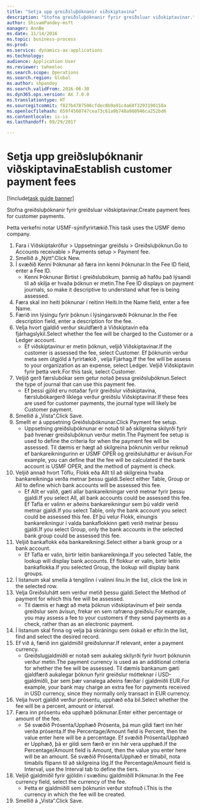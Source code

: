 ```yaml
--- 
title: "Setja upp greiðsluþóknanir viðskiptavina"
description: "Stofna greiðsluþóknanir fyrir greiðsluar viðskiptavinar."
author: ShivamPandey-msft
manager: AnnBe
ms.date: 11/14/2016
ms.topic: business-process
ms.prod: 
ms.service: dynamics-ax-applications
ms.technology: 
audience: Application User
ms.reviewer: twheeloc
ms.search.scope: Operations
ms.search.region: Global
ms.author: shpandey
ms.search.validFrom: 2016-06-30
ms.dyn365.ops.version: AX 7.0.0
ms.translationtype: HT
ms.sourcegitcommit: f827b4787506cfdec8b9a91c4a68f3293190158a
ms.openlocfilehash: 659f4560747cea73c61a9b748a980946ca252bd6
ms.contentlocale: is-is
ms.lasthandoff: 09/29/2017

---
```

# <a name="establish-customer-payment-fees"></a><span data-ttu-id="2c43a-103">Setja upp greiðsluþóknanir viðskiptavina</span><span class="sxs-lookup"><span data-stu-id="2c43a-103">Establish customer payment fees</span></span>

[!include[task guide banner](../../includes/task-guide-banner.md)]

<span data-ttu-id="2c43a-104">Stofna greiðsluþóknanir fyrir greiðsluar viðskiptavinar.</span><span class="sxs-lookup"><span data-stu-id="2c43a-104">Create payment fees for customer payments.</span></span>

<span data-ttu-id="2c43a-105">Þetta verkefni notar USMF-sýnifyrirtækið.</span><span class="sxs-lookup"><span data-stu-id="2c43a-105">This task uses the USMF demo company.</span></span>

1. <span data-ttu-id="2c43a-106">Fara í Viðskiptakröfur > Uppsetningar greiðslu > Greiðsluþóknun.</span><span class="sxs-lookup"><span data-stu-id="2c43a-106">Go to Accounts receivable > Payments setup > Payment fee.</span></span>
2. <span data-ttu-id="2c43a-107">Smellið á „Nýtt“.</span><span class="sxs-lookup"><span data-stu-id="2c43a-107">Click New.</span></span>
3. <span data-ttu-id="2c43a-108">Í svæðið Kenni Þóknunar að færa inn kenni Þóknunar.</span><span class="sxs-lookup"><span data-stu-id="2c43a-108">In the Fee ID field, enter a Fee ID.</span></span>
    * <span data-ttu-id="2c43a-109">Kenni Þóknunar Birtist í greiðslubókum, þannig að hafðu það lýsandi til að skilja er hvaða þóknun er metin.</span><span class="sxs-lookup"><span data-stu-id="2c43a-109">The Fee ID displays on payment journals, so make it descriptive to understand what fee is being assessed.</span></span>  
4. <span data-ttu-id="2c43a-110">Færa skal inn heiti þóknunar í reitinn Heiti.</span><span class="sxs-lookup"><span data-stu-id="2c43a-110">In the Name field, enter a fee Name.</span></span>
5. <span data-ttu-id="2c43a-111">Færið inn lýsingu fyrir þóknun í lýsingarsvæði Þóknunar.</span><span class="sxs-lookup"><span data-stu-id="2c43a-111">In the Fee description field, enter a description for the fee.</span></span>
6. <span data-ttu-id="2c43a-112">Velja hvort gjaldið verður skuldfærð á Viðskiptavin eða fjárhagslykil.</span><span class="sxs-lookup"><span data-stu-id="2c43a-112">Select whether the fee will be charged to the Customer or a Ledger account.</span></span>
    * <span data-ttu-id="2c43a-113">Ef viðskiptavinur er metin þóknun, veljið Viðskiptavinar.</span><span class="sxs-lookup"><span data-stu-id="2c43a-113">If the customer is assessed the fee, select Customer.</span></span> <span data-ttu-id="2c43a-114">Ef þóknunin verður meta sem útgjöld á fyrirtækið , velja Fjárhag.</span><span class="sxs-lookup"><span data-stu-id="2c43a-114">If the fee will be assess to your organization as an expense, select Ledger.</span></span> <span data-ttu-id="2c43a-115">Veljið Viðskiptavin fyrir þetta verk.</span><span class="sxs-lookup"><span data-stu-id="2c43a-115">For this task, select Customer.</span></span>  
7. <span data-ttu-id="2c43a-116">Veljið gerð færslubókar sem getur notað þessa greiðsluþóknun.</span><span class="sxs-lookup"><span data-stu-id="2c43a-116">Select the type of  journal that can use this payment fee.</span></span>
    * <span data-ttu-id="2c43a-117">Ef þessi gjöld eru notaðar fyrir greiðslur viðskiptavina, færslubókargerð líklega verður greiðslu Viðskiptavinar.</span><span class="sxs-lookup"><span data-stu-id="2c43a-117">If these fees are used for customer payments, the journal type will likely be Customer payment.</span></span>  
8. <span data-ttu-id="2c43a-118">Smellið á „Vista“.</span><span class="sxs-lookup"><span data-stu-id="2c43a-118">Click Save.</span></span>
9. <span data-ttu-id="2c43a-119">Smellt er á uppsetning Greiðsluþóknunar.</span><span class="sxs-lookup"><span data-stu-id="2c43a-119">Click Payment fee setup.</span></span>
    * <span data-ttu-id="2c43a-120">Uppsetning greiðsluþóknunar er notuð til að skilgreina skilyrði fyrir það hvenær greiðsluþóknun verður metin.</span><span class="sxs-lookup"><span data-stu-id="2c43a-120">The Payment fee setup is used to define the criteria for when the payment fee will be assessed.</span></span>  <span data-ttu-id="2c43a-121">Til dæmis er hægt að skilgreina þóknunin verður reiknuð ef bankareikningurinn er USMF OPER og greiðsluháttur er ávísun.</span><span class="sxs-lookup"><span data-stu-id="2c43a-121">For example, you can define that the fee will be calculated if the bank account is USMF OPER, and the method of payment is check.</span></span>  
10. <span data-ttu-id="2c43a-122">Veljið annað hvort Töflu, Flokk eða Allt til að skilgreina hvaða bankareikninga verða metnar þessu gjaldi.</span><span class="sxs-lookup"><span data-stu-id="2c43a-122">Select either Table, Group or All to define which bank accounts will be assessed this fee.</span></span>
    * <span data-ttu-id="2c43a-123">Ef Allt er valið, gæti allar bankareikningar verið metnar fyrir þessu gjaldi.</span><span class="sxs-lookup"><span data-stu-id="2c43a-123">If you select All, all bank accounts could be assessed this fee.</span></span>  <span data-ttu-id="2c43a-124">Ef Tafla er valinn er aðeins bankareikningur sem þú valdir verið metnar gjaldi.</span><span class="sxs-lookup"><span data-stu-id="2c43a-124">If you select Table, only the bank account you select could be assessed this fee.</span></span> <span data-ttu-id="2c43a-125">Ef þú velur Flokk, einungis bankareikningur í valda bankaflokkinn gæti verið metnar þessu gjaldi.</span><span class="sxs-lookup"><span data-stu-id="2c43a-125">If you select Group, only the bank accounts in the selected bank group could be assessed this fee.</span></span>  
11. <span data-ttu-id="2c43a-126">Veljið bankaflokk eða bankareikningi.</span><span class="sxs-lookup"><span data-stu-id="2c43a-126">Select either a bank group or a bank account.</span></span>
    * <span data-ttu-id="2c43a-127">Ef Tafla er valin, birtir leitin bankareikninga.</span><span class="sxs-lookup"><span data-stu-id="2c43a-127">If you selected Table, the lookup will display bank accounts.</span></span> <span data-ttu-id="2c43a-128">Ef flokkur er valin, birtir leitin bankaflokka.</span><span class="sxs-lookup"><span data-stu-id="2c43a-128">If you selected Group, the lookup will display bank groups.</span></span>  
12. <span data-ttu-id="2c43a-129">Í listanum skal smella á tengilinn í valinni línu.</span><span class="sxs-lookup"><span data-stu-id="2c43a-129">In the list, click the link in the selected row.</span></span>
13. <span data-ttu-id="2c43a-130">Velja Greiðsluhátt sem verður metið þessu gjaldi.</span><span class="sxs-lookup"><span data-stu-id="2c43a-130">Select the Method of payment for which this fee will be assessed.</span></span>
    * <span data-ttu-id="2c43a-131">Til dæmis er hægt að meta þóknun viðskiptavinum ef þeir senda greiðslur sem ávísun, frekar en sem rafræna greiðslu.</span><span class="sxs-lookup"><span data-stu-id="2c43a-131">For example, you may assess a fee to your customers if they send payments as a check, rather than as an electronic payment.</span></span>  
14. <span data-ttu-id="2c43a-132">Í listanum skal finna og velja þá skráningu sem óskað er eftir.</span><span class="sxs-lookup"><span data-stu-id="2c43a-132">In the list, find and select the desired record.</span></span>
15. <span data-ttu-id="2c43a-133">Ef við á, færið inn gjaldmiðil greiðslunnar.</span><span class="sxs-lookup"><span data-stu-id="2c43a-133">If relevant, enter a payment currency.</span></span>
    * <span data-ttu-id="2c43a-134">Greiðslugjaldmiðli er notað sem aukaleg skilyrði fyrir hvort þóknunin verður metin.</span><span class="sxs-lookup"><span data-stu-id="2c43a-134">The payment currency is used as an additional criteria for whether the fee will be assessed.</span></span>  <span data-ttu-id="2c43a-135">Til dæmis bankanum gæti gjaldfærð aukalegar þóknun fyrir greiðslur mótteknar í USD-gjaldmiðli, þar sem þær vanalega aðeins færðar í gjaldmiðli EUR.</span><span class="sxs-lookup"><span data-stu-id="2c43a-135">For example, your bank may charge an extra fee for payments received in USD currency, since they normally only transact in EUR currency.</span></span>  
16. <span data-ttu-id="2c43a-136">Velja hvort gjaldið verður prósentu, upphæð eða bil.</span><span class="sxs-lookup"><span data-stu-id="2c43a-136">Select whether the fee will be a percent, amount or interval.</span></span>
17. <span data-ttu-id="2c43a-137">Færa inn prósentu eða upphæð þóknunar.</span><span class="sxs-lookup"><span data-stu-id="2c43a-137">Enter either percentage or amount of the fee.</span></span>
    * <span data-ttu-id="2c43a-138">Sé svæðið Prósenta/Upphæð Prósenta, þá mun gildi fært inn hér verða prósenta.</span><span class="sxs-lookup"><span data-stu-id="2c43a-138">If the Percentage/Amount field is Percent, then the value enter here will be a percentage.</span></span> <span data-ttu-id="2c43a-139">Ef svæðið Prósenta/Upphæð er Upphæð, þá er gildi sem færð er inn hér vera upphæð.</span><span class="sxs-lookup"><span data-stu-id="2c43a-139">If the Percentage/Amount field is Amount, then the value you enter here will be an amount.</span></span> <span data-ttu-id="2c43a-140">Sé svæðið Prósenta/Upphæð er tímabil, nota tímabils flipann til að skilgreina lög.</span><span class="sxs-lookup"><span data-stu-id="2c43a-140">If the Percentage/Amount field is Interval, use the Interval tab to define the tiers.</span></span>  
18. <span data-ttu-id="2c43a-141">Veljið gjaldmiðil fyrir gjöldin í svæðinu gjaldmiðill Þóknunar.</span><span class="sxs-lookup"><span data-stu-id="2c43a-141">In the Fee currency field, select the currency of the fee.</span></span>
    * <span data-ttu-id="2c43a-142">Þetta er gjaldmiðill sem þóknunin verður stofnuð í.</span><span class="sxs-lookup"><span data-stu-id="2c43a-142">This is the currency in which the fee will be created.</span></span>  
19. <span data-ttu-id="2c43a-143">Smellið á „Vista“.</span><span class="sxs-lookup"><span data-stu-id="2c43a-143">Click Save.</span></span>


